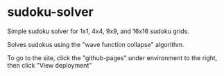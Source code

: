 # sudoku-solver

Simple sudoku solver for 1x1, 4x4, 9x9, and 16x16 sudoku grids.

Solves sudokus using the "wave function collapse" algorithm.

To go to the site, click the "github-pages" under environment to the right, then click "View deployment"
